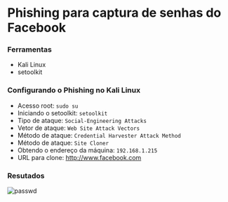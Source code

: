 # Phishing para captura de senhas do Facebook

### Ferramentas

- Kali Linux
- setoolkit

### Configurando o Phishing no Kali Linux

- Acesso root: ``` sudo su ```
- Iniciando o setoolkit: ``` setoolkit ```
- Tipo de ataque: ``` Social-Engineering Attacks ```
- Vetor de ataque: ``` Web Site Attack Vectors ```
- Método de ataque: ```Credential Harvester Attack Method ```
- Método de ataque: ``` Site Cloner ```
- Obtendo o endereço da máquina: ``` 192.168.1.215 ```
- URL para clone: http://www.facebook.com

### Resutados

![passwd](https://github.com/jsiqueiras/desafio-dio/assets/47321639/093af6c3-48da-4d02-9a71-200fd2fb08e7)
